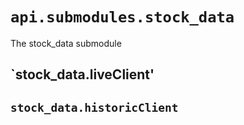 # `api.submodules.stock_data`
The stock_data submodule 
## `stock_data.liveClient'
## `stock_data.historicClient`
